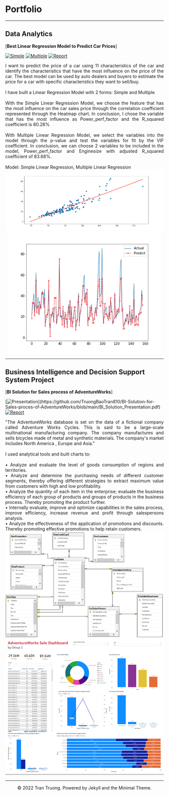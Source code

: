 # Portfolio
---
## Data Analytics 

[**Best Linear Regression Model to Predict Car Prices**]

[![Simple](https://img.shields.io/badge/Simple_Model-lightskyblue?logo=Python)](https://github.com/TruongBaoTran810/Simple-Linear-Regression-Project/blob/main/simple-linear-regression-by-python.ipynb)
[![Multiple](https://img.shields.io/badge/Multiple_Model-lightskyblue?logo=Python)](https://github.com/TruongBaoTran810/Multiple-Linear-Regression/blob/main/multiple-linear-regression-by-python.ipynb)
[![Report](https://img.shields.io/badge/PDF-Report-red?logo=PDF)](https://github.com/TruongBaoTran810/Multiple-Linear-Regression/blob/main/LinearRegression.pdf)


<div style="text-align: justify"> I want to predict the price of a car using 11 characteristics of the car and identify the characteristics that have the most influence on the price of the car. The best model can be used by auto dealers and buyers to estimate the price for a car with specific characteristics they want to sell/buy.
<br> <br>
I have built a Linear Regression Model with 2 forms: Simple and Multiple <br> <br>
With the Simple Linear Regression Model, we choose the feature that has the most influence on the car sales price through the correlation coefficient represented through the Heatmap chart. In conclusion, I chose the variable that has the most influence as Power_perf_factor and the R_squared coefficient is 80.28% <br> <br>
With Multiple Linear Regression Model, we select the variables into the model through the p-value and test the variables for fit by the VIF coefficient. In conclusion, we can choose 2 variables to be included in the model, Power_perf_factor and Enginesize with adjusted R_squared coefficient of 83.68%.
<br> <br>
Model: Simple Linear Regression, Multiple Linear Regression
<br>
</div>
<center><img src="assets/img/simple_linear_regression.png"/></center>
<center><img src="assets/img/multiple_linear_regression.png"/></center>

---
## Business Intelligence and Decision Support System Project

[**BI Solution for Sales process of AdventureWorks**]

[![Presentation](https://img.shields.io/badge/Presentation-salmon?)](https://github.com/TruongBaoTran810/BI-Solution-for-Sales-proces-of-AdventureWorks/blob/main/BI_Solution_Presentation.pdf)
[![Report](https://img.shields.io/badge/PDF-Report-red?logo=PDF)](https://github.com/TruongBaoTran810/BI-Solution-for-Sales-proces-of-AdventureWorks/blob/main/BI_Solution_Report.pdf)

<div style="text-align: justify"> "The AdventureWorks database is set on the data of a fictional company called Adventure Works Cycles. This is said to be a large-scale multinational manufacturing company. The company manufactures and sells bicycles made of metal and synthetic materials. The company's market includes North America , Europe and Asia." <br> <br>
I used analytical tools and built charts to: <br> <br>
• Analyze and evaluate the level of goods consumption of regions and territories. <br>
• Analyze and determine the purchasing needs of different customer segments, thereby offering different strategies to extract maximum value from customers with high and low profitability. <br>
• Analyze the quantity of each item in the enterprise; evaluate the business efficiency of each group of products and groups of products in the business process. Thereby promoting the product further. <br>
• Internally evaluate, improve and optimize capabilities in the sales process, improve efficiency, increase revenue and profit through salespersons analysis. <br>
• Analyze the effectiveness of the application of promotions and discounts. Thereby promoting effective promotions to help retain customers. 
<br>

</div>

<center><img src="assets/img/datawarehouse.png"/></center>
<center><img src="assets/img/BI_solution.png"/></center>

---
<center>© 2022 Tran Truong. Powered by Jekyll and the Minimal Theme.</center>





<!-- Remove above link if you don't want to attibute -->
